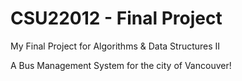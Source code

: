 # CSU22012 - Final Project
My Final Project for Algorithms &amp; Data Structures II

A Bus Management System for the city of Vancouver!
